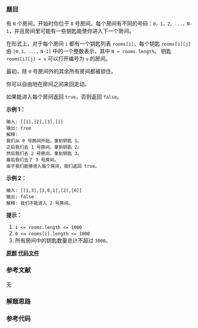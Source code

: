 ### 题目
有 `N` 个房间，开始时你位于 `0` 号房间。每个房间有不同的号码：`0，1，2，...，N-1`，并且房间里可能有一些钥匙能使你进入下一个房间。

在形式上，对于每个房间 `i` 都有一个钥匙列表 `rooms[i]`，每个钥匙 `rooms[i][j]` 由 `[0,1，...，N-1]`
中的一个整数表示，其中 `N = rooms.length`。 钥匙 `rooms[i][j] = v` 可以打开编号为 `v` 的房间。

最初，除 `0` 号房间外的其余所有房间都被锁住。

你可以自由地在房间之间来回走动。

如果能进入每个房间返回 `true`，否则返回 `false`。

**示例 1：**

    
    
    输入: [[1],[2],[3],[]]
    输出: true
    解释:
    我们从 0 号房间开始，拿到钥匙 1。
    之后我们去 1 号房间，拿到钥匙 2。
    然后我们去 2 号房间，拿到钥匙 3。
    最后我们去了 3 号房间。
    由于我们能够进入每个房间，我们返回 true。
    

**示例 2：**

    
    
    输入: [[1,3],[3,0,1],[2],[0]]
    输出: false
    解释: 我们不能进入 2 号房间。
    

**提示：**

  1. `1 <= rooms.length <= 1000`
  2. `0 <= rooms[i].length <= 1000`
  3. 所有房间中的钥匙数量总计不超过 `3000`。

 **[原题](https://leetcode-cn.com/problems/keys-and-rooms/)**    **[代码文件]()**


### 参考文献
无

### 解题思路




### 参考代码

```go


```




